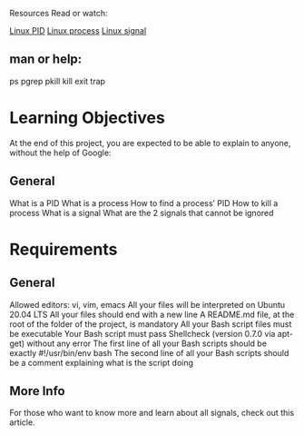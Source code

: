 Resources
Read or watch:

[Linux PID](http://www.linfo.org/pid.html)
[Linux process](https://www.thegeekstuff.com/2012/03/linux-processes-environment/)
[Linux signal](https://www.thegeekstuff.com/2012/03/linux-signals-fundamentals/)

## man or help:
ps
pgrep
pkill
kill
exit
trap

# Learning Objectives
At the end of this project, you are expected to be able to explain to anyone, without the help of Google:

## General
What is a PID
What is a process
How to find a process’ PID
How to kill a process
What is a signal
What are the 2 signals that cannot be ignored
# Requirements
## General
Allowed editors: vi, vim, emacs
All your files will be interpreted on Ubuntu 20.04 LTS
All your files should end with a new line
A README.md file, at the root of the folder of the project, is mandatory
All your Bash script files must be executable
Your Bash script must pass Shellcheck (version 0.7.0 via apt-get) without any error
The first line of all your Bash scripts should be exactly #!/usr/bin/env bash
The second line of all your Bash scripts should be a comment explaining what is the script doing
## More Info
For those who want to know more and learn about all signals, check out this article.
